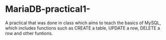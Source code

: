 # MariaDB-practical1-
A practical that was done in class which aims to teach the basics of MySQL, which includes functions such as CREATE a table, UPDATE a row, DELETE a row and other funtions.  
